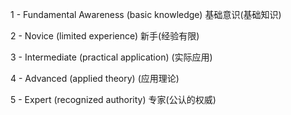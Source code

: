1 - Fundamental Awareness (basic knowledge) 基础意识(基础知识)

2 - Novice (limited experience) 新手(经验有限)

3 - Intermediate (practical application) (实际应用)

4 - Advanced (applied theory) (应用理论)

5 - Expert (recognized authority) 专家(公认的权威)
